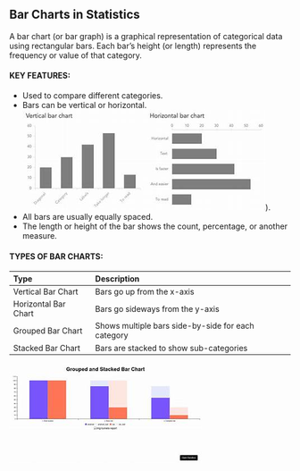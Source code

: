 ## Bar Charts in Statistics
A bar chart (or bar graph) is a graphical representation of categorical data using rectangular bars. Each bar’s height (or length) represents the frequency or value of that category.

#### KEY FEATURES:
- Used to compare different categories.
- Bars can be vertical or horizontal.
  ![bars](https://github.com/tamunoWoks/Statistics/blob/main/images/double.jfif)).  
- All bars are usually equally spaced.
- The length or height of the bar shows the count, percentage, or another measure.

#### TYPES OF BAR CHARTS:
|Type|Description|
|:---|:----------|
|Vertical Bar Chart|	Bars go up from the x-axis|
|Horizontal Bar Chart|	Bars go sideways from the y-axis|
|Grouped Bar Chart|	Shows multiple bars side-by-side for each category|
|Stacked Bar Chart|	Bars are stacked to show sub-categories|  
![Grouped & Stacked charts](https://github.com/tamunoWoks/Statistics/blob/main/images/groupstacked.jfif)
